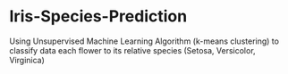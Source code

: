 # Iris-Species-Prediction
Using Unsupervised Machine Learning Algorithm (k-means clustering) to classify data each flower to its relative species (Setosa,  Versicolor, Virginica)
